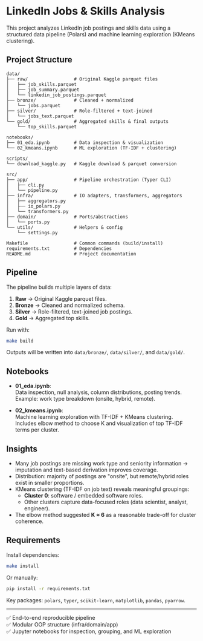 # LinkedIn Jobs & Skills Analysis

This project analyzes LinkedIn job postings and skills data using a structured data pipeline (Polars) and machine learning exploration (KMeans clustering).

## Project Structure

```
data/
├── raw/                 # Original Kaggle parquet files
│   ├── job_skills.parquet
│   ├── job_summary.parquet
│   └── linkedin_job_postings.parquet
├── bronze/              # Cleaned + normalized
│   └── jobs.parquet
├── silver/              # Role-filtered + text-joined
│   └── jobs_text.parquet
└── gold/                # Aggregated skills & final outputs
    └── top_skills.parquet

notebooks/
├── 01_eda.ipynb         # Data inspection & visualization
└── 02_kmeans.ipynb      # ML exploration (TF-IDF + clustering)

scripts/
└── download_kaggle.py   # Kaggle download & parquet conversion

src/
├── app/                 # Pipeline orchestration (Typer CLI)
│   ├── cli.py
│   └── pipeline.py
├── infra/               # IO adapters, transformers, aggregators
│   ├── aggregators.py
│   ├── io_polars.py
│   └── transformers.py
├── domain/              # Ports/abstractions
│   └── ports.py
└── utils/               # Helpers & config
    └── settings.py

Makefile                 # Common commands (build/install)
requirements.txt         # Dependencies
README.md                # Project documentation
```

## Pipeline

The pipeline builds multiple layers of data:

1. **Raw** → Original Kaggle parquet files.
2. **Bronze** → Cleaned and normalized schema.
3. **Silver** → Role-filtered, text-joined job postings.
4. **Gold** → Aggregated top skills.

Run with:

```bash
make build
```

Outputs will be written into `data/bronze/`, `data/silver/`, and `data/gold/`.

## Notebooks

- **01_eda.ipynb**:  
  Data inspection, null analysis, column distributions, posting trends.  
  Example: work type breakdown (onsite, hybrid, remote).

- **02_kmeans.ipynb**:  
  Machine learning exploration with TF-IDF + KMeans clustering.  
  Includes elbow method to choose K and visualization of top TF-IDF terms per cluster.

## Insights

- Many job postings are missing work type and seniority information → imputation and text-based derivation improves coverage.
- Distribution: majority of postings are "onsite", but remote/hybrid roles exist in smaller proportions.
- KMeans clustering (TF-IDF on job text) reveals meaningful groupings:  
  - **Cluster 0**: software / embedded software roles.  
  - Other clusters capture data-focused roles (data scientist, analyst, engineer).  
- The elbow method suggested **K ≈ 6** as a reasonable trade-off for cluster coherence.

## Requirements

Install dependencies:

```bash
make install
```

Or manually:

```bash
pip install -r requirements.txt
```

Key packages: `polars`, `typer`, `scikit-learn`, `matplotlib`, `pandas`, `pyarrow`.

---

✅ End-to-end reproducible pipeline  
✅ Modular OOP structure (infra/domain/app)  
✅ Jupyter notebooks for inspection, grouping, and ML exploration  
